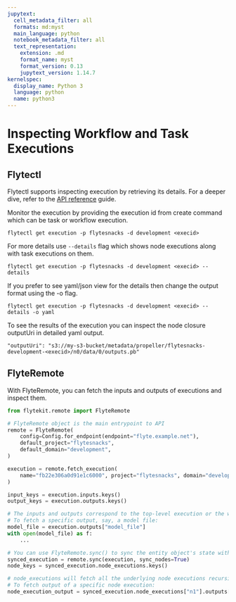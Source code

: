 ```yaml
---
jupytext:
  cell_metadata_filter: all
  formats: md:myst
  main_language: python
  notebook_metadata_filter: all
  text_representation:
    extension: .md
    format_name: myst
    format_version: 0.13
    jupytext_version: 1.14.7
kernelspec:
  display_name: Python 3
  language: python
  name: python3
---
```


# Inspecting Workflow and Task Executions

## Flytectl

Flytectl supports inspecting execution by retrieving its details. For a deeper dive, refer to the
[API reference](https://docs.flyte.org/projects/flytectl/en/stable/gen/flytectl_get_execution.html) guide.

Monitor the execution by providing the execution id from create command which can be task or workflow execution.

```
flytectl get execution -p flytesnacks -d development <execid>
```

For more details use `--details` flag which shows node executions along with task executions on them.

```
flytectl get execution -p flytesnacks -d development <execid> --details
```

If you prefer to see yaml/json view for the details then change the output format using the -o flag.

```
flytectl get execution -p flytesnacks -d development <execid> --details -o yaml
```

To see the results of the execution you can inspect the node closure outputUri in detailed yaml output.

```
"outputUri": "s3://my-s3-bucket/metadata/propeller/flytesnacks-development-<execid>/n0/data/0/outputs.pb"
```

## FlyteRemote

With FlyteRemote, you can fetch the inputs and outputs of executions and inspect them.

```python
from flytekit.remote import FlyteRemote

# FlyteRemote object is the main entrypoint to API
remote = FlyteRemote(
    config=Config.for_endpoint(endpoint="flyte.example.net"),
    default_project="flytesnacks",
    default_domain="development",
)

execution = remote.fetch_execution(
    name="fb22e306a0d91e1c6000", project="flytesnacks", domain="development"
)

input_keys = execution.inputs.keys()
output_keys = execution.outputs.keys()

# The inputs and outputs correspond to the top-level execution or the workflow itself.
# To fetch a specific output, say, a model file:
model_file = execution.outputs["model_file"]
with open(model_file) as f:
    ...

# You can use FlyteRemote.sync() to sync the entity object's state with the remote state during the execution run.
synced_execution = remote.sync(execution, sync_nodes=True)
node_keys = synced_execution.node_executions.keys()

# node_executions will fetch all the underlying node executions recursively.
# To fetch output of a specific node execution:
node_execution_output = synced_execution.node_executions["n1"].outputs["model_file"]
```
